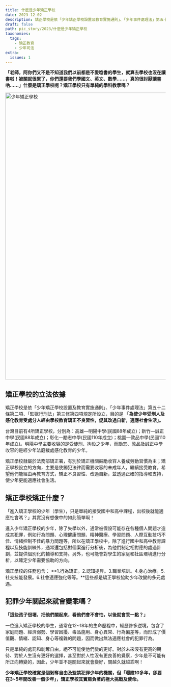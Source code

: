 ```yaml
---
title: 什麼是少年矯正學校
date: 2023-12-02
description: 矯正學校是依「少年矯正學校設置及教育實施通則」、「少年事件處理法」第五十二條第二項、「監獄行刑法」第三修第四項規定所設立，目的是「為使少年受刑人及感化教育受處分人經由學校教育矯正不良習性，促其改過自新，適應社會生活」。
draft: false
path: pic_story/2023/什麼是少年矯正學校
taxonomies:
  tags: 
    - 矯正教育
    - 少年司法
extra:
  issues: 1
---
```


**「老師，阿你們又不是不知道我們以前都是不愛唸書的學生，就算去學校也沒在讀書啦！被關就很累了，你們還要我們學國文、英文、數學……，真的很討厭讀書吶……」什麼是矯正學校呢？矯正學校只有單純的學科教學嗎？**

<a href="https://gs-foto.s3.ap-southeast-2.amazonaws.com/upload/%E4%BB%80%E9%BA%BC%E6%98%AF%E5%B0%91%E5%B9%B4%E7%9F%AF%E6%AD%A3%E5%AD%B8%E6%A0%A1.jpg" data-fancybox data-caption="少年矯正學校">
  <img src="https://gs-foto.s3.ap-southeast-2.amazonaws.com/upload/%E4%BB%80%E9%BA%BC%E6%98%AF%E5%B0%91%E5%B9%B4%E7%9F%AF%E6%AD%A3%E5%AD%B8%E6%A0%A1.jpg" width="900" alt="少年矯正學校" />
</a>

## 矯正學校的立法依據

矯正學校是依「少年矯正學校設置及教育實施通則」、「少年事件處理法」第五十二條第二項、「監獄行刑法」第三修第四項規定所設立，目的是 **「為使少年受刑人及感化教育受處分人經由學校教育矯正不良習性，促其改過自新，適應社會生活」。**

台灣目前有4所矯正學校，分別為：高雄—明陽中學(民國88年成立)；新竹—誠正中學(民國88年成立)；彰化—勵志中學(民國110年成立)；桃園—敦品中學(民國110年成立)。明陽中學主要收容的是受徒刑、拘役之少年，而勵志、敦品及誠正中學收容的是經少年法庭裁處感化教育的少年。

矯正學校隸屬於法務部矯正署，有別於矯正機關鼓勵收容人養成勞動習慣為主；矯正學校設立的方向，主要是使觸犯法律而需要收容的未成年人，繼續接受教育，希望他們能經由再教育方式，矯正不良習性、改過自新，並透過正確的指導和支持，使少年更能適應社會生活。

## 矯正學校矯正什麼？

「進入矯正學校的少年（學生），只是單純的接受國中和高中課程，出校後就能適應社會嗎？」其實沒有想像中的如此簡單啊！

進入少年矯正學校的少年，除了失學以外，通常被假設可能存在各種個人問題才造成其犯罪，例如行為問題、心理健康問題、精神醫療、學習問題、人際互動技巧不佳、情緒控制不佳的暴力問題等，所以在矯正學校中，除了進行國中和高中教育課程以及技能訓練外，通常還包括對個案進行分析後，為他們制定相對應的處遇計劃，並提供個別化的輔導和支持。另外，也可能會對學生的家庭和社區環境進行分析，以確定少年需要協助的方向。

矯正學校的任務包含： **1.行為矯正。2.認知提昇。3.職業培訓。4.身心治療。5.社交技能發展。6.社會適應強化等等。**這些都是矯正學校協助少年改變的多元處遇。

## 犯罪少年關起來就會變乖嗎？

**「這些孩子很壞，把他們關起來，看他們會不會怕，以後就會乖一點？」**

一位進入矯正學校的學生，通常在12~18年的生命歷程中，經歷許多逆境，包含了家庭問題、經濟弱勢、學習困擾、毒品施用、身心異常、行為偏差等，而形成了價值觀、情緒、認知、身心等複雜的問題，因而做出無法適應社會的犯罪行為。

只是單純的處罰和剝奪自由，絕不可能使他們變的更好。對於未來沒有更高的期待、對於人生沒有更好的選擇，甚至對於人性沒有更良善的覺察，少年是不可能有所正向轉變的，因此，少年並不是關起來就會變好，關越久就越乖啊！

**少年矯正學校確實是個剝奪自由及監禁犯罪少年的機關，但「曝險10多年，卻要在3~5年間改善一個少年」，矯正學校其實肩負著的極大挑戰及使命。**
